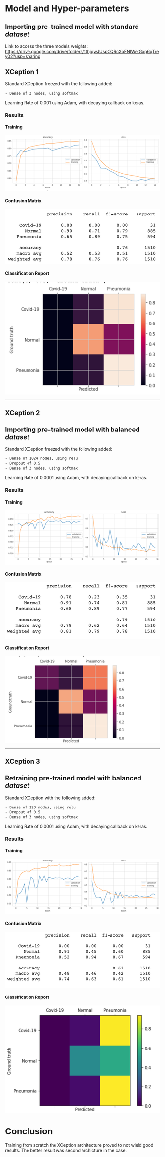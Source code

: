 # Model and Hyper-parameters



## Importing pre-trained model with standard *dataset*
Link to access the three models weights: https://drive.google.com/drive/folders/1thjqwJUspCQRcXoFNlWetGxp6qTrey02?usp=sharing

<!-- First Model -->
## XCeption 1
Standard XCeption freezed with the following added:
    
    - Dense of 3 nodes, using softmax

Learning Rate of 0.001 using Adam, with decaying callback on keras.

### Results
#### Training
![Accuracy & Loss](XCEPTION1_TRAING.png "Accuracy")


#### Confusion Matrix
![Confusion Matrix](XCEPTION1_CR.png "Confusion Matrix")

#### Classification Report
![Classification Report](XCEPTION1_REPORT.png "Classification Report")

<!-- Second Model -->

__________________________________
## XCeption 2

## Importing pre-trained model with balanced *dataset*
Standard XCeption freezed with the following added:
    
    - Dense of 1024 nodes, using relu
    - Dropout of 0.5
    - Dense of 3 nodes, using softmax

Learning Rate of 0.0001 using Adam, with decaying callback on keras.




### Results
#### Training
![Accuracy & Loss](XCEPTION2_TRAINING.png "Accuracy")


#### Confusion Matrix
![Confusion Matrix](XCEPTION2_CR.png "Confusion Matrix")

#### Classification Report
![Classification Report](XCEPTION2_REPORT.png "Classification Report")



<!-- Third Model -->

__________________________
## XCeption 3

## Retraining pre-trained model with balanced *dataset*
Standard XCeption with the following added:
    
    - Dense of 128 nodes, using relu
    - Dropout of 0.5
    - Dense of 3 nodes, using softmax

Learning Rate of 0.0001 using Adam, with decaying callback on keras.



### Results
#### Training
![Accuracy & Loss](XCEPTION3_TRAINING.png "Accuracy")


#### Confusion Matrix
![Confusion Matrix](XCEPTION3_CR.png "Confusion Matrix")

#### Classification Report
![Classification Report](XCEPTION3_REPORT.png "Classification Report")





# Conclusion

Training from scratch the XCeption architecture proved to not wield good results. The better result was second archicture in the case. 